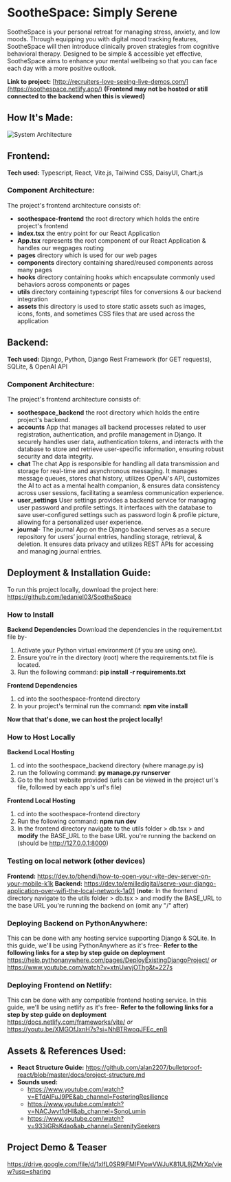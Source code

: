 # SootheSpace: Simply Serene
SootheSpace is your personal retreat for managing stress, anxiety, and low moods. Through equipping you with digital mood tracking features, SootheSpace will then introduce clinically proven strategies from cognitive behavioral therapy. Designed to be simple & accessible yet effective, SootheSpace aims to enhance your mental wellbeing so that you can face each day with a more positive outlook. 

**Link to project:** [http://recruiters-love-seeing-live-demos.com/](https://soothespace.netlify.app/) **(Frontend may not be hosted or still connected to the backend when this is viewed)**

## How It's Made:

![System Architecture](https://github.com/ledaniel03/SootheSpace/assets/60050273/7e14d679-f23a-4afc-bc60-0bbc117f6c70)

## Frontend: 
**Tech used:** Typescript, React, Vite.js, Tailwind CSS, DaisyUI, Chart.js 
### Component Architecture:
The project's frontend architecture consists of:
- **soothespace-frontend** the root directory which holds the entire project's frontend
- **index.tsx** the entry point for our React Application
- **App.tsx** represents the root component of our React Application & handles our wegpages routing
- **pages** directory which is used for our web pages
- **components** directory containing shared/reused components across many pages
- **hooks** directory containing hooks which encapsulate commonly used behaviors across components or pages
- **utils** directory containing typescript files for conversions & our backend integration
- **assets** this directory is used to store static assets such as images, icons, fonts, and sometimes CSS files that are used across the application

## Backend:
**Tech used:** Django, Python, Django Rest Framework (for GET requests), SQLite, & OpenAI API 
### Component Architecture:
The project's frontend architecture consists of:
- **soothespace_backend** the root directory which holds the entire project's backend.
- **accounts** App that manages all backend processes related to user registration, authentication, and profile management in Django. It securely handles user data, authentication tokens, and interacts with the database to store and retrieve user-specific information, ensuring robust security and data integrity.
- **chat** The chat App is responsible for handling all data transmission and storage for real-time and asynchronous messaging. It manages message queues, stores chat history, utilizes OpenAi's API, customizes the AI to act as a mental health companion, & ensures data consistency across user sessions, facilitating a seamless communication experience.
- **user_settings** User settings provides a backend service for managing user password and profile settings. It interfaces with the database to save user-configured settings such as password login & profile picture, allowing for a personalized user experience.
- **journal**- The journal App on the Django backend serves as a secure repository for users’ journal entries, handling storage, retrieval, & deletion. It ensures data privacy and utilizes REST APIs for accessing and managing journal entries.


## Deployment & Installation Guide:
To run this project locally, download the project here:
https://github.com/ledaniel03/SootheSpace

### How to Install
**Backend Dependencies**
Download the dependencies in the requirement.txt file by- 
1. Activate your Python virtual environment (if you are using one).
2. Ensure you're in the directory (root) where the requirements.txt file is located.
3. Run the following command:
   **pip install -r requirements.txt**

**Frontend Dependencies**
1. cd into the soothespace-frontend directory
2. In your project's terminal run the command:
   **npm vite install**

**Now that that's done, we can host the project locally!**

### How to Host Locally
**Backend Local Hosting**
1. cd into the soothespace_backend directory (where manage.py is)
2. run the following command:
   **py manage.py runserver**
3. Go to the host website provided (urls can be viewed in the project url's file, followed by each app's url's file)

**Frontend Local Hosting**
1. cd into the soothespace-frontend directory
2. Run the following command:
  **npm run dev**
3. In the frontend directory navigate to the utils folder > db.tsx > and **modify** the BASE_URL to the base URL you're running the backend on (should be http://127.0.0.1:8000)


### Testing on local network (other devices)
**Frontend:** https://dev.to/bhendi/how-to-open-your-vite-dev-server-on-your-mobile-k1k
**Backend:** https://dev.to/emilledigital/serve-your-django-application-over-wifi-the-local-network-1a01
(**note:** In the frontend directory navigate to the utils folder > db.tsx > and modify the BASE_URL to the base URL you're running the backend on (omit any "/" after)

### Deploying Backend on PythonAnywhere:
This can be done with any hosting service supporting Django & SQLite. In this guide, we'll be using PythonAnywhere as it's free-
**Refer to the following links for a step by step guide on deployment**
https://help.pythonanywhere.com/pages/DeployExistingDjangoProject/
_or_
https://www.youtube.com/watch?v=xtnUwvjOThg&t=227s

### Deploying Frontend on Netlify:
This can be done with any compatible frontend hosting service. In this guide, we'll be using netlify as it's free-
**Refer to the following links for a step by step guide on deployment**
https://docs.netlify.com/frameworks/vite/
_or_
https://youtu.be/XMGOfJxnH7s?si=NhBTRwoqJFEc_enB


## Assets & References Used:
- **React Structure Guide:** https://github.com/alan2207/bulletproof-react/blob/master/docs/project-structure.md
- **Sounds used:**
  - https://www.youtube.com/watch?v=ETdAlFuJ9PE&ab_channel=FosteringResilience
  - https://www.youtube.com/watch?v=NACJwvt1dHI&ab_channel=SonoLumin
  - https://www.youtube.com/watch?v=933iGRsKdao&ab_channel=SerenitySeekers

## Project Demo & Teaser
https://drive.google.com/file/d/1xIfL0SR9jFMIFVpwVWJuK81UL8jZMrXp/view?usp=sharing
